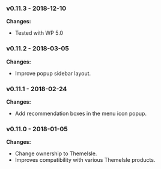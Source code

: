 
 ### v0.11.3 - 2018-12-10 
 **Changes:** 
 * Tested with WP 5.0
 
 ### v0.11.2 - 2018-03-05 
 **Changes:** 
 * Improve popup sidebar layout.
 
 ### v0.11.1 - 2018-02-24 
 **Changes:** 
 * Add recommendation boxes in the menu icon popup.
 
 ### v0.11.0 - 2018-01-05 
 **Changes:** 
 * Change ownership to ThemeIsle.
* Improves compatibility with various ThemeIsle products.
 

